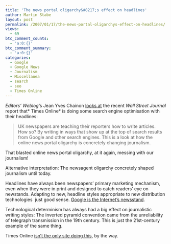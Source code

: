 ```yaml
---
title: 'The news portal oligarchy&#8217;s effect on headlines'
author: Martin Stabe
layout: post
permalink: /2007/01/17/the-news-portal-oligarchys-effect-on-headlines/
views:
  - 69
btc_comment_counts:
  - 'a:0:{}'
btc_comment_summary:
  - 'a:0:{}'
categories:
  - Google
  - Google News
  - Journalism
  - Miscellanea
  - search
  - seo
  - Times Online
---
```

*Editors&#8217; Weblog*&#8216;s Jean Yves Chainon [looks at][1] the recent *Wall Street Journal* report that* Times Online* is doing some search engine optimisation with their headlines:

> UK newspapers are teaching their reporters how to write articles. How so? By writing in ways that show up at the top of search results from Google and other search engines. This is a look at how the online news portal oligarchy is concretely changing journalism.

That blasted online news portal oligarchy, at it again, messing with our journalism!

Alternative interpretation: The newsagent oligarchy concretely shaped journalism until today.

Headlines have always been newspapers’ primary marketing mechanism, even when they were in print and designed to catch readers&#8217; eye on newstands. Adapting to new, headline styles appropriate to new distribution technologies  just good sense. [Google is the Internet&#8217;s newsstand][2].

Technological determinism has always had a big effect on journalistic writing styles: The inverted pyramid convention came from the unreliability of telegraph transmission in the 19th century. This is just the 21st-century example of the same thing.

Times Online [isn&#8217;t the only site doing this][3], by the way.

 [1]: http://www.editorsweblog.org/news/2007/01/writing_an_article_the_google_way.php
 [2]: http://www.pressgazette.co.uk/blog/2006/04/28/google-news-is-like-a-newstand/
 [3]: http://www.pressgazette.co.uk/blog/2006/04/10/tailoring-journalism-for-google-users/